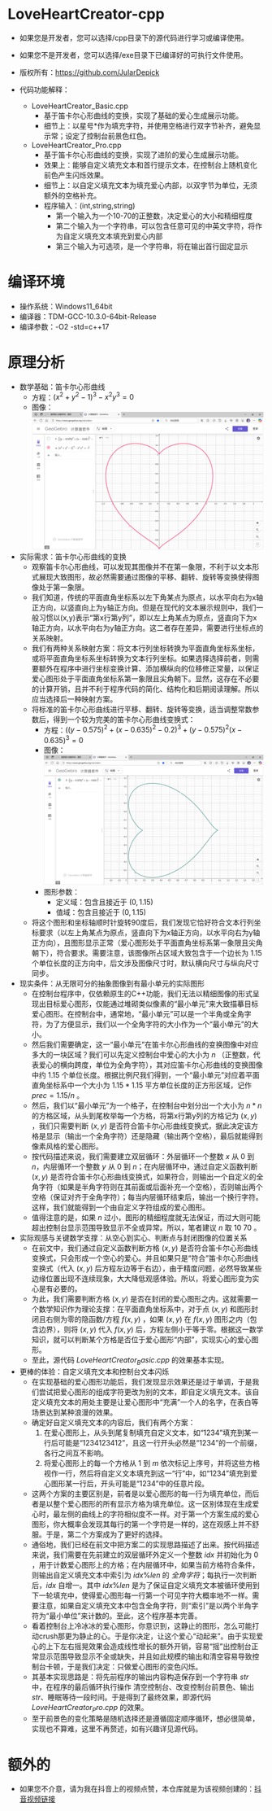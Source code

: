 # LoveHeartCreator-cpp
- 如果您是开发者，您可以选择/cpp目录下的源代码进行学习或编译使用。
- 如果您不是开发者，您可以选择/exe目录下已编译好的可执行文件使用。

- 版权所有：https://github.com/JularDepick
- 代码功能解释：
    - LoveHeartCreator_Basic.cpp
        - 基于笛卡尔心形曲线的变换，实现了基础的爱心生成展示功能。
        - 细节上：以星号*作为填充字符，并使用空格进行双字节补齐，避免显示常；设定了控制台前景色红色。
    - LoveHeartCreator_Pro.cpp
        - 基于笛卡尔心形曲线的变换，实现了进阶的爱心生成展示功能。
        - 效果上：能够自定义填充文本和首行提示文本，在控制台上随机变化前色产生闪烁效果。
        - 细节上：以自定义填充文本为填充爱心内部，以双字节为单位，无须额外的空格补充。
        - 程序输入：(int,string,string)
            - 第一个输入为一个10-70的正整数，决定爱心的大小和精细程度
            - 第二个输入为一个字符串，可以包含任意可见的中英文字符，将作为自定义填充文本填充到爱心内部
            - 第三个输入为可选项，是一个字符串，将在输出首行固定显示

# 编译环境
- 操作系统：Windows11_64bit
- 编译器：TDM-GCC-10.3.0-64bit-Release
- 编译参数：-O2 -std=c++17

# 原理分析
- 数学基础：笛卡尔心形曲线
    - 方程：$(x^2+y^2-1)^3-x^2y^3=0$
    - 图像：![笛卡尔心形曲线-原版](./pic/笛卡尔心形曲线-原版.png)
- 实际需求：笛卡尔心形曲线的变换
    - 观察笛卡尔心形曲线，可以发现其图像并不在第一象限，不利于以文本形式展现大致图形，故必然需要通过图像的平移、翻转、旋转等变换使得图像处于第一象限。
    - 我们知道，传统的平面直角坐标系以左下角某点为原点，以水平向右为x轴正方向，以竖直向上为y轴正方向。但是在现代的文本展示规则中，我们一般习惯以(x,y)表示“第x行第y列”，即以左上角某点为原点，竖直向下为x轴正方向，以水平向右为y轴正方向。这二者存在差异，需要进行坐标点的关系映射。
    - 我们有两种关系映射方案：将文本行列坐标转换为平面直角坐标系坐标，或将平面直角坐标系坐标转换为文本行列坐标。如果选择选择前者，则需要额外在程序中进行坐标变换计算、添加横纵向的位移修正常量，以保证爱心图形处于平面直角坐标系第一象限且尖角朝下。显然，这存在不必要的计算开销，且并不利于程序代码的简化、结构化和后期阅读理解。所以应当选择后一种映射方案。
    - 将标准的笛卡尔心形曲线进行平移、翻转、旋转等变换，适当调整常数参数后，得到一个较为完美的笛卡尔心形曲线变换式：
        - 方程：$((y-0.575)^2+(x-0.635)^2-0.2)^3+(y-0.575)^2(x-0.635)^3=0$
        - 图像：![笛卡尔心形曲线-需求变换](./pic/笛卡尔心形曲线-需求变换.png)
        - 图形参数：
            - 定义域：包含且接近于 $(0,1.15)$
            - 值域：包含且接近于 $(0,1.15)$
    - 将这个图形和坐标轴顺时针旋转90度后，我们发现它恰好符合文本行列坐标要求（以左上角某点为原点，竖直向下为x轴正方向，以水平向右为y轴正方向），且图形显示正常（爱心图形处于平面直角坐标系第一象限且尖角朝下），符合要求。需要注意，该图像所占区域大致包含于一个边长为 $1.15$ 个单位长度的正方向中，后文涉及图像尺寸时，默认横向尺寸与纵向尺寸同步。
- 现实条件：从无限可分的抽象图像到有最小单元的实际图形
    - 在控制台程序中，仅依赖原生的C++功能，我们无法以精细图像的形式呈现出目标爱心图形，仅能通过堆砌类似像素的“最小单元”来大致描摹目标爱心图形。在控制台中，通常地，“最小单元”可以是一个半角或全角字符，为了方便显示，我们以一个全角字符的大小作为一个“最小单元”的大小。
    - 然后我们需要确定，这一“最小单元”在笛卡尔心形曲线的变换图像中对应多大的一块区域？我们可以先定义控制台中爱心的大小为 $n$ （正整数，代表爱心的横向跨度，单位为全角字符），其对应笛卡尔心形曲线的变换图像中约 $1.15$ 个单位长度。根据比例尺我们得到，一个“最小单元”对应着平面直角坐标系中一个大小为 $1.15*1.15$ 平方单位长度的正方形区域，记作 $prec=1.15/n$ 。
    - 然后，我们以“最小单元”为一个格子，在控制台中划分出一个大小为 $n*n$ 的方格区域，从头到尾枚举每一个方格，将第x行第y列的方格记为 $(x,y)$ ，我们只需要判断 $(x,y)$ 是否符合笛卡尔心形曲线变换式，据此决定该方格是显示（输出一个全角字符）还是隐藏（输出两个空格），最后就能得到像素风格的爱心图形。
    - 按代码描述来说，我们需要建立双层循环：外层循环一个整数 $x$ 从 $0$ 到 $n$，内层循环一个整数 $y$ 从 $0$ 到 $n$；在内层循环中，通过自定义函数判断 $(x,y)$ 是否符合笛卡尔心形曲线变换式，如果符合，则输出一个自定义的全角字符（如果是半角字符则在其前面或后面补充一个空格），否则输出两个空格（保证对齐于全角字符）；每当内层循环结束后，输出一个换行字符。这样，我们就能得到一个由自定义字符组成的爱心图形。
    - 值得注意的是，如果 $n$ 过小，图形的精细程度就无法保证，而过大则可能超出控制台显示范围导致显示不全或异常。所以，笔者建议 $n$ 取 $10~70$ 。
- 实际观感与关键数学支撑：从空心到实心、判断点与封闭图像的位置关系
    - 在前文中，我们通过自定义函数判断方格 $(x,y)$ 是否符合笛卡尔心形曲线变换式，只会形成一个空心的爱心。并且如果只是“符合”笛卡尔心形曲线变换式（代入 $(x,y)$ 后方程左边等于右边），由于精度问题，必然导致某些边缘位置出现不连续现象，大大降低观感体验。所以，将爱心图形变为实心是有必要的。
    - 为此，我们需要判断方格 $(x,y)$ 是否在封闭的爱心图形之内。这就需要一个数学知识作为理论支撑：在平面直角坐标系中，对于点 $(x,y)$ 和图形封闭且右侧为零的隐函数/方程 $f(x,y)$ ，如果 $(x,y)$ 在 $f(x,y)$ 图形之内（包含边界），则将 $(x,y)$ 代入 $f(x,y)$ 后，方程左侧小于等于零。根据这一数学知识，就可以判断某个方格是否位于爱心图形“内部”，实现实心的爱心图形。
    - 至此，源代码 $LoveHeartCreator_Basic.cpp$ 的效果基本实现。
- 更棒的体验：自定义填充文本和控制台文本闪烁
    - 在实现基础的爱心图形功能后，我们发现显示效果还是过于单调，于是我们尝试把爱心图形的组成字符更改为别的文本，即自定义填充文本。该自定义填充文本的用处主要是让爱心图形中“充满”一个人的名字，在表白等场景达到某种浪漫的效果。
    - 确定好自定义填充文本的内容后，我们有两个方案：
        1. 在爱心图形上，从头到尾复制填充自定义文本，如“1234”填充到某一行后可能是“1234123412”，且这一行开头必然是“1234”的一个前缀，各行之间互不影响。
        2. 将爱心图形上的每一个方格从 $1$ 到 $m$ 依次标记上序号，并将这些方格视作一行，然后将自定义文本填充到这一“行”中，如“1234”填充到爱心图形某一行后，开头可能是“1234”中的任意片段。
    - 这两个方案的主要区别是，前者是以爱心图形的每一行为填充单位，而后者是以整个爱心图形的所有显示方格为填充单位。这一区别体现在生成爱心时，最左侧的曲线上的字符相似度不一样。对于第一个方案生成的爱心图形，你大概率会发现其每行的第一个字符是一样的，这在观感上并不舒服。于是，第二个方案成为了更好的选择。
    - 通俗地，我们已经在前文中把方案二的实现思路描述了出来。按代码描述来说，我们需要在先前建立的双层循环外定义一个整数 $idx$ 并初始化为 $0$ ，用于计数爱心图形上的方格；在内层循环中，如果当前方格符合条件，则输出自定义填充文本中索引为 $idx\%len$ 的 $全角字符$；每执行一次判断后，$idx$ 自增一。其中 $idx\%len$ 是为了保证自定义填充文本被循环使用到下一轮填充中，使得爱心图形每一行第一个可见字符大概率地不一样。需要注意，如果自定义填充文本中包含全角字符，则“索引”是以两个半角字符为“最小单位”来计数的。至此，这个程序基本完善。
    - 看着控制台上冷冰冰的爱心图形，你意识到，这静止的图形，怎么可能打动crush那更为静止的心。于是你决定，让这个爱心“动起来”。由于实现爱心的上下左右摇晃效果会造成线性增长的额外开销，容易“摇”出控制台正常显示范围导致显示不全或缺失，并且如此规模的输出和清空容易导致控制台卡顿，于是我们决定：只做爱心图形的变色闪烁。
    - 其基本实现思路是：将先前程序的输出内容构造保存到一个字符串 $str$ 中，在程序的最后循环执行操作 清空控制台、改变控制台前景色、输出$str$、睡眠等待一段时间。于是得到了最终效果，即源代码 $LoveHeartCreator_Pro.cpp$ 的效果。
    - 至于前景色的变化策略是随机选择还是遵循固定顺序循环，想必很简单，实现也不算难，这里不再赘述，如有兴趣详见源代码。

# 额外的
- 如果您不介意，请为我在抖音上的视频点赞，本仓库就是为该视频创建的：[抖音视频链接](https://v.douyin.com/iw5d6BfC53c)
